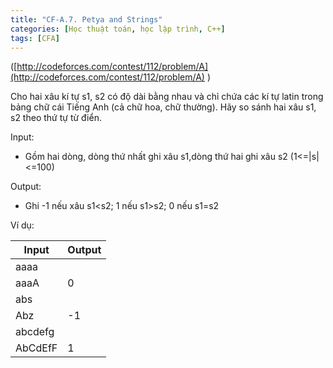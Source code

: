 ```yaml
---
title: "CF-A.7. Petya and Strings"
categories: [Học thuật toán, học lập trình, C++]
tags: [CFA]
---
```


([http://codeforces.com/contest/112/problem/A](http://codeforces.com/contest/112/problem/A) )

Cho hai xâu kí tự s1, s2 có độ dài bằng nhau và chỉ chứa các kí tự latin trong bảng chữ cái Tiếng Anh (cả chữ hoa, chữ thường). Hãy so sánh hai xâu s1, s2 theo thứ tự từ điển.

Input:

- Gồm hai dòng, dòng thứ nhất ghi xâu s1,dòng thứ hai ghi xâu s2 (1<=|s|<=100)

Output:

- Ghi -1 nếu xâu s1<s2; 1 nếu s1>s2; 0 nếu s1=s2

Ví dụ:

| **Input** | **Output** |
| --- | --- |
| aaaa
aaaA | 0 |
| abs
Abz | -1 |
| abcdefg
AbCdEfF | 1 |
